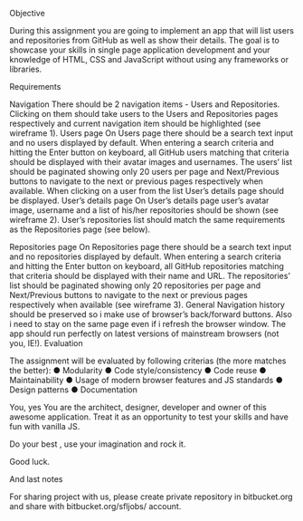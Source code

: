 Objective

During this assignment you are going to implement an app that will list
users and repositories from GitHub as well as show their details. The goal
is to showcase your skills in single page application development and your
knowledge of HTML, CSS and JavaScript without using any frameworks or
libraries.

Requirements

Navigation
There should be 2 navigation items - Users and Repositories. Clicking on
them should take users to the Users and Repositories pages respectively
and current navigation item should be highlighted (see wireframe 1).
Users page
On Users page there should be a search text input and no users
displayed by default. When entering a search criteria and hitting the Enter
button on keyboard, all GitHub users matching that criteria should be
displayed with their avatar images and usernames. The users’ list should
be paginated showing only 20 users per page and Next/Previous buttons
to navigate to the next or previous pages respectively when available.
When clicking on a user from the list User’s details page should be
displayed.
User’s details page
On User’s details page user’s avatar image, username and a list of his/her
repositories should be shown (see wireframe 2). User’s repositories list
should match the same requirements as the Repositories page (see below).

Repositories page
On Repositories page there should be a search text input and no
repositories displayed by default. When entering a search criteria and
hitting the Enter button on keyboard, all GitHub repositories matching
that criteria should be displayed with their name and URL. The
repositories’ list should be paginated showing only 20 repositories per
page and Next/Previous buttons to navigate to the next or previous pages
respectively when available (see wireframe 3).
General
Navigation history should be preserved so i make use of browser’s
back/forward buttons. Also i need to stay on the same page even if i
refresh the browser window. The app should run perfectly on latest
versions of mainstream browsers (not you, IE!).
Evaluation

The assignment will be evaluated by following criterias (the more matches
the better):
● Modularity
● Code style/consistency
● Code reuse
● Maintainability
● Usage of modern browser features and JS standards
● Design patterns
● Documentation

You, yes You are the architect, designer, developer and owner of this
awesome application. Treat it as an opportunity to test your skills and
have fun with vanilla JS.

Do your best , use your imagination and rock it.

Good luck.

And last notes

For sharing project with us, please create private repository in
bitbucket.org and share with bitbucket.org/sfljobs/ account.